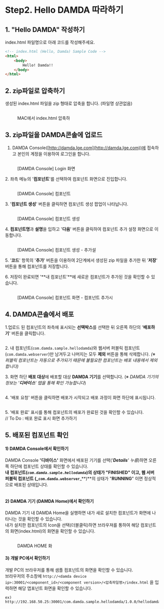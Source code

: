 # Step2. Hello DAMDA 따라하기

## 1. "Hello DAMDA" 작성하기&#x20;

index.html 파일명으로 아래 코드를 작성해주세요.

```html
<!-- index.html (Hello, Damda) Sample Code -->
<html>
    <body>
        Hello! Damda!!
    </body>
</html>
```

## 2. zip파일로 압축하기

생성된 index.html 파일을 zip 형태로 압축을 합니다. (파일명 상관없음)

<figure><img src="../.gitbook/assets/image (3) (1).png" alt=""><figcaption><p>MAC에서 index.html 압축하</p></figcaption></figure>

## 3. zip파일을 DAMDA콘솔에 업로드

1. DAMDA Console([http://damda.lge.com](http://damda.lge.com))에 접속하고 본인의 계정을 이용하여 로그인을 합니다.&#x20;

<figure><img src="../.gitbook/assets/image (5) (1).png" alt=""><figcaption><p>[DAMDA Console] Login 화면</p></figcaption></figure>

2\. 좌측 메뉴의 '**컴포넌트**'를 선택하여 컴포넌트 화면으로 진입합니다.&#x20;

<figure><img src="../.gitbook/assets/image (9) (1).png" alt=""><figcaption><p>[DAMDA Console] 컴포넌트</p></figcaption></figure>

3\. '**컴포넌트 생성**' 버튼을 클릭하면 컴포넌트 생성 팝업이 나타납니다.&#x20;

<figure><img src="../.gitbook/assets/image (7) (1) (1).png" alt=""><figcaption><p>[DAMDA Console] 컴포넌트 생성</p></figcaption></figure>

4\. **컴포넌트명**과 **설명**을 입하고 '**다음**' 버튼을 클릭하여 컴포넌트 추가 설정 화면으로 이동합니다.&#x20;

<figure><img src="../.gitbook/assets/image (8) (1) (1).png" alt=""><figcaption><p>[DAMDA Console] 컴포넌트 생성 - 추가설</p></figcaption></figure>

5\. '**코드**' 항목의 '**추가**' 버튼을 이용하여 2단계에서 생성된 zip 파일을 추가한 뒤 '**저장**' 버튼을 통해 컴포넌트를 저장합니다.

6\. 저장이 완료되면 '**내 컴포넌트'**에 새로운 컴포넌트가 추가된 것을 확인할 수 있습니다.&#x20;

<figure><img src="../.gitbook/assets/image (10) (2).png" alt=""><figcaption><p>[DAMDA Console] 컴포넌트 화면 - 컴포넌트 추가시</p></figcaption></figure>

## 4. DAMDA콘솔에서 배포

1.업로드 된 컴포넌트의 좌측에 표시되는 **선택박스**를 선택한 뒤 오른쪽 하단의 '**배포하기**' 버튼을 클릭합니다.

<figure><img src="../.gitbook/assets/image (1) (1) (2).png" alt=""><figcaption></figcaption></figure>

2\. 내 컴포넌트(`com.damda.sample.hellodamda`)와 웹서버 퍼블릭 컴포넌트(`com.damda.webserver`)만 남겨두고 나머지는 모두 **제외** 버튼을 통해 삭제합니다. _(_※ _퍼블릭 컴포넌트는 자동으로 추가되기 때문에 불필요한 컴포넌트는 배포 내용에서 제외합니다)_

3\. 화면 하단 **배포 대상**에 배포할 대상 **DAMDA 기기**를 선택합니다. (※ _DAMDA 기기의 정보는 '**디바이스**' 탭을 통해 확인 가능합니다_)

<figure><img src="../.gitbook/assets/image (11) (1).png" alt=""><figcaption></figcaption></figure>

4\. '배포 요청' 버튼을 클릭하면 배포가 시작되고 배포 과정이 화면 하단에 표시됩니다.

<figure><img src="../.gitbook/assets/image (3) (2).png" alt=""><figcaption></figcaption></figure>

5\. '배포 완료' 표시를 통해 컴포넌트의 배포가 완료된 것을 확인할 수 있습니다.  \
// To Do : 배포 완료 표시 화면 추가하기&#x20;

## 5. 배포된 컴포넌트 확인

#### 1) DAMDA Console에서 확인하기

DAMDA Console  **'디바이스'** 화면에서 배포된 기기를 선택(_'**Details**' 누름_)하면 오른쪽 하단에 컴포넌트 상태를 확인할 수 있습니다. \
**내 컴포넌트(**_**`com.damda.sample.hellodamda`**_**)**의 상태가 "**FINISHED**" 이고, **웹 서버 퍼블릭 컴포넌트 (**_**`com.damda.webserver`**_**)**의 상태가 "**RUNNING**" 이면 정상적으로 배포된 상태입니다.&#x20;

<figure><img src="../.gitbook/assets/image (7) (3).png" alt=""><figcaption></figcaption></figure>

#### 2) DAMDA 기기 (DAMDA Home)에서 확인하기

DAMDA 기기 내 DAMDA Home을 실행하면 내가 새로 설치한 컴포넌트가 화면에 나타나는 것을 확인할 수 있습니다. \
내가 설치한 컴포넌트의 Icon을 선택(더블클릭)하면 브라우져를 통하여 해당 컴포넌트의 화면(index.html)의 화면을 확인할 수 있습니다.&#x20;

<figure><img src="../.gitbook/assets/damda-hub-02.png" alt=""><figcaption><p>DAMDA HOME 화</p></figcaption></figure>

#### 3) 개발 PC에서 확인하기

개발 PC의 브라우저를 통해 샘플 컴포넌트의 화면을 확인할 수 있습니다. \
브라우저의 주소창에 `http://<damda device ip>:30001/<component_id>/<component version>/<압축파일명>/index.html` 을 입력하면 해당 앱포넌트 화면을 확인할 수 있습니다.&#x20;

```
ex) http://192.168.50.25:30001/com.damda.sample.hellodamda/1.0.0/hellodamda/index.html
```

<figure><img src="../.gitbook/assets/image (2) (4).png" alt=""><figcaption></figcaption></figure>

